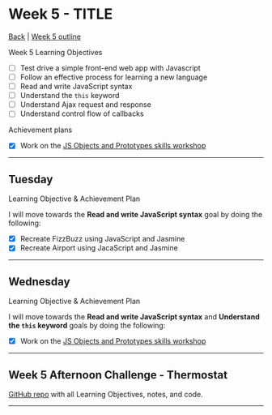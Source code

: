# Week 5 - TITLE

[Back](README.md) | [Week 5 outline](https://github.com/makersacademy/course/blob/master/week_outlines.md#week-5)

Week 5 Learning Objectives

- [ ] Test drive a simple front-end web app with Javascript
- [ ] Follow an effective process for learning a new language
- [ ] Read and write JavaScript syntax
- [ ] Understand the `this` keyword
- [ ] Understand Ajax request and response
- [ ] Understand control flow of callbacks

Achievement plans

- [x] Work on the [JS Objects and Prototypes skills workshop]

---

## Tuesday

Learning Objective & Achievement Plan

I will move towards the **Read and write JavaScript syntax** goal by doing the following:

- [x] Recreate FizzBuzz using JavaScript and Jasmine
- [x] Recreate Airport using JacaScript and Jasmine

---

## Wednesday

Learning Objective & Achievement Plan

I will move towards the **Read and write JavaScript syntax** and **Understand the `this` keyword** goals by doing the following:

- [x] Work on the [JS Objects and Prototypes skills workshop]

---

## Week 5 Afternoon Challenge - Thermostat

[GitHub repo]() with all Learning Objectives, notes, and code.

---
<!--

## Retrospective

### Achievements this week

- [ ] Build a simple web app
- [ ] Follow an effective debugging process for web applications
- [ ] Explain the basics of how the web works (e.g. request/response, HTTP, HTML, CSS)
- [ ] Explain the MVC pattern

### Score: z

#### Reasons for Score

- First reason

### Material to re-cover

- First material

---

## Week 5 Weekend Challenge - WEEKENDCHALLENGE

[GitHub repo]() with all Learning Objectives, notes, and code.

---
-->

<!-- Links -->

<!-- From Week 1 -->

[First day intro]: Intro_first_day.md
[TDD process skills workshop]: ../skills_workshops/TDD_process.md
[Debugging skills workshop]: ../skills_workshops/debugging.md
[Mocking skills workshop]: ../skills_workshops/mocking.md
[Test Driving practical]: ../skills_workshops/test_driving_practice.md

<!-- From week 2 -->

[Code Review skills workshop]: ../skills_workshops/code_review.md
[Process Review workshop]: ../process_workshop.md
[Domain Modelling skills workshop]: ../skills_workshops/domain_modelling.md
[Feedback skills workshop]: ../skills_workshops/feedback.md
[Mocking with RSpec practical]: ../skills_workshops/mocking_with_rspec.md
[Refactoring skills workshop]: ../skills_workshops/refactoring.md
[Concretes and Abstracts skills workshop]: ../skills_workshops/concretes_and_abstracts.md
[Delegation skills workshop]: ../skills_workshops/delegation.md

<!-- From week 3 -->

[Servers 1 skills workshop]: ../skills_workshops/servers_1.md
[Servers 2 skills workshop]: ../skills_workshops/servers_2.md
[Clients 1 skills workshop]: ../skills_workshops/clients_1.md
[Process modelling skills workshop]: ../skills_workshops/http_modelling.md
[Birthday Greeter App skills workshop]: ../skills_workshops/birthday_greeter_app.md
[Empathy EQ workshop]: ../skills_workshops/empathy.md
[Debugging 2 skills workshop]: ../skills_workshops/debugging_2.md
[Debugging a Rack App skills workshop]: ../skills_workshops/debugging_a_rack_app.md

<!-- From week 4 -->

[Illustrated Intro to Databases]: https://illustrated.dev/databases
[SQLZoo]: ../skills_workshops/sqlzoo.md
[Development Environments pill]: https://github.com/makersacademy/course/blob/master/pills/development_environments.md
[Class methods and Instance Methods article]: https://hackmd.io/sOCjb8IcSIaPvT54SXBb3Q
[REST Game skills workshop]: ../skills_workshops/REST_game.md
[Database Domain Modelling skills workshop]: ../skills-workshops/database_domain_modelling.md
[Diary App skills workshop]: ../skills-workshops/diary_app.md

<!-- New in Week 5 -->

[JS Objects and Prototypes skills workshop]: ../skills-workshops/js_objects_prototypes.md
